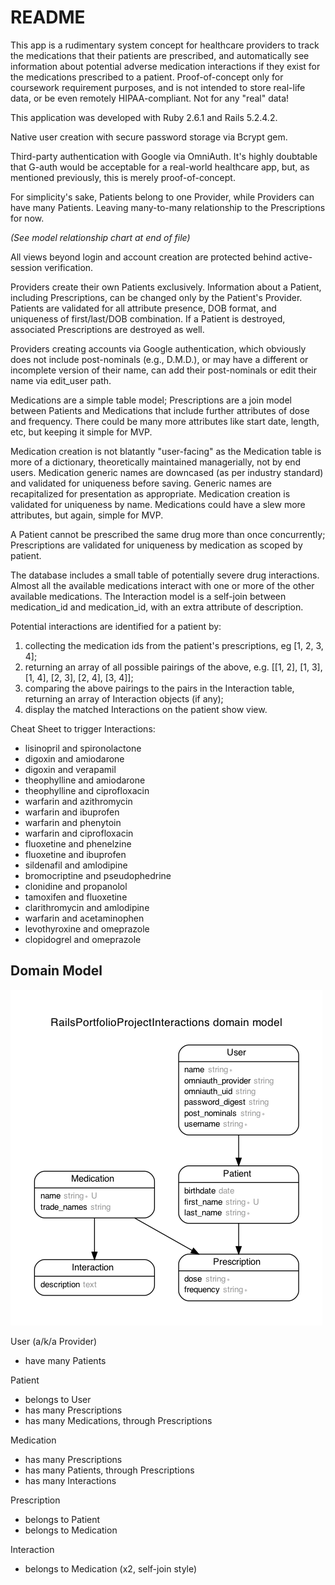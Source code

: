 # README

This app is a rudimentary system concept for healthcare providers to track the medications that their patients are prescribed, and automatically see information about potential adverse medication interactions if they exist for the medications prescribed to a patient. Proof-of-concept only for coursework requirement purposes, and is not intended to store real-life data, or be even remotely HIPAA-compliant. Not for any "real" data!

This application was developed with Ruby 2.6.1 and Rails 5.2.4.2.

Native user creation with secure password storage via Bcrypt gem.

Third-party authentication with Google via OmniAuth. It's highly doubtable that G-auth would be acceptable for a real-world healthcare app, but, as mentioned previously, this is merely proof-of-concept. 

For simplicity's sake, Patients belong to one Provider, while Providers can have many Patients. Leaving many-to-many relationship to the Prescriptions for now.

*(See model relationship chart at end of file)*

All views beyond login and account creation are protected behind active-session verification.

Providers create their own Patients exclusively. Information about a Patient, including Prescriptions, can be changed only by the Patient's Provider. Patients are validated for all attribute presence, DOB format, and uniqueness of first/last/DOB combination. If a Patient is destroyed, associated Prescriptions are destroyed as well.

Providers creating accounts via Google authentication, which obviously does not include post-nominals (e.g., D.M.D.), or may have a different or incomplete version of their name, can add their post-nominals or edit their name via edit_user path.

Medications are a simple table model; Prescriptions are a join model between Patients and Medications that include further attributes of dose and frequency. There could be many more attributes like start date, length, etc, but keeping it simple for MVP.

Medication creation is not blatantly "user-facing" as the Medication table is more of a dictionary, theoretically maintained managerially, not by end users. Medication generic names are downcased (as per industry standard) and validated for uniqueness before saving. Generic names are recapitalized for presentation as appropriate. Medication creation is validated for uniqueness by name. Medications could have a slew more attributes, but again, simple for MVP.

A Patient cannot be prescribed the same drug more than once concurrently; Prescriptions are validated for uniqueness by medication as scoped by patient.

The database includes a small table of potentially severe drug interactions. Almost all the available medications interact with one or more of the other available medications. The Interaction model is a self-join between medication_id and medication_id, with an extra attribute of description. 

Potential interactions are identified for a patient by:

1. collecting the medication ids from the patient's prescriptions, eg [1, 2, 3, 4];
2. returning an array of all possible pairings of the above, e.g. [[1, 2], [1, 3], [1, 4], [2, 3], [2, 4], [3, 4]];
3. comparing the above pairings to the pairs in the Interaction table, returning an array of Interaction objects (if any);
4. display the matched Interactions on the patient show view.

Cheat Sheet to trigger Interactions:

* lisinopril and spironolactone
* digoxin and amiodarone
* digoxin and verapamil
* theophylline and amiodarone
* theophylline and ciprofloxacin
* warfarin and azithromycin
* warfarin and ibuprofen
* warfarin and phenytoin
* warfarin and ciprofloxacin
* fluoxetine and phenelzine
* fluoxetine and ibuprofen
* sildenafil and amlodipine
* bromocriptine and pseudophedrine
* clonidine and propanolol
* tamoxifen and fluoxetine
* clarithromycin and amlodipine
* warfarin and acetaminophen
* levothyroxine and omeprazole
* clopidogrel and omeprazole

## Domain Model
![domain model](/erd.png)

User (a/k/a Provider)
- have many Patients

Patient
- belongs to User
- has many Prescriptions
- has many Medications, through Prescriptions

Medication
- has many Prescriptions
- has many Patients, through Prescriptions
- has many Interactions

Prescription
- belongs to Patient
- belongs to Medication

Interaction
- belongs to Medication (x2, self-join style)